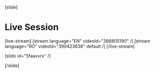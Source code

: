 [slide]
# Live Session

[live-stream]
[stream language="EN" videoId="388805190"  /]
[stream language="RO" videoId="390423636" default /]
[/live-stream]

[slido id="5faavvrx" /]

[/slide]